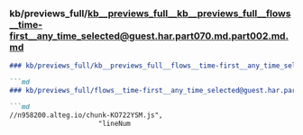 ### kb/previews_full/kb__previews_full__kb__previews_full__flows__time-first__any_time_selected@guest.har.part070.md.part002.md.md

```md
### kb/previews_full/kb__previews_full__flows__time-first__any_time_selected@guest.har.part070.md.part002.md

```md
### kb/previews_full/flows__time-first__any_time_selected@guest.har.part070.md (part 002)

```md
//n958200.alteg.io/chunk-KO722YSM.js",
                      "lineNum
```

```

```

```
